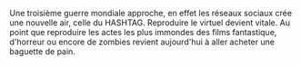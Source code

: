 Une troisième guerre mondiale approche, en effet les réseaux sociaux crée une nouvelle air, celle du HASHTAG.
Reproduire le virtuel devient vitale.
Au point que reproduire les actes les plus immondes des films fantastique, d'horreur ou encore de zombies revient aujourd'hui à aller acheter une baguette de pain.
